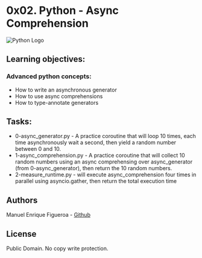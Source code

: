 # 0x02. Python - Async Comprehension
![Python Logo](https://external-content.duckduckgo.com/iu/?u=https%3A%2F%2Fpluralsight.imgix.net%2Fpaths%2Fpython-7be70baaac.png&f=1&nofb=1)


## Learning objectives: 
### Advanced python concepts:
* How to write an asynchronous generator
* How to use async comprehensions
* How to type-annotate generators

## Tasks:

* 0-async_generator.py - A practice coroutine that will loop 10 times, each time asynchronously wait a second, then yield a random number between 0 and 10.
* 1-async_comprehension.py - A practice coroutine that will collect 10 random numbers using an async comprehensing over async_generator (from 0-async_generator), then return the 10 random numbers.
* 2-measure_runtime.py -      will execute async_comprehension four times in parallel using asyncio.gather, then return the total execution time

## Authors
Manuel Enrique Figueroa - [Github](https://github.com/FicusCarica308)

## License
Public Domain. No copy write protection.
